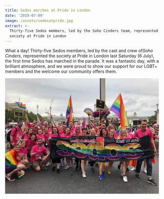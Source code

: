 ```yaml
---
title: Sedos marches at Pride in London
date: '2019-07-09'
image: /assets/sedosatpride.jpg
extract: >-
  Thirty-five Sedos members, led by the Soho Cinders team, represented the
  society at Pride in London
---
```

What a day! Thirty-five Sedos members, led by the cast and crew of*Soho Cinders*, represented the society at Pride in London last Saturday (6 July), the first time Sedos has marched in the parade. It was a fantastic day, with a brilliant atmosphere, and we were proud to show our support for our LGBT+ members and the welcome our community offers them.

![](/assets/sedosatpride.jpg)
